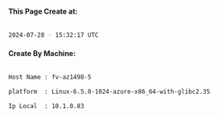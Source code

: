 
   
#### This Page Create at:

```bash

2024-07-28 - 15:32:17 UTC

```

#### Create By Machine:

```bash

Host Name : fv-az1498-5

platform  : Linux-6.5.0-1024-azure-x86_64-with-glibc2.35

Ip Local  : 10.1.0.83

```

